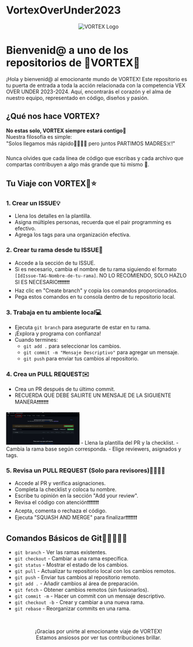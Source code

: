 # VortexOverUnder2023

<div align="center">
  <img src=".github/vortex.jpg" alt="VORTEX Logo" width="200">
</div>

# Bienvenid@ a uno de los repositorios de 🌌VORTEX🌌

¡Hola y bienvenid@ al emocionante mundo de VORTEX! Este repositorio es tu puerta de entrada a toda la acción relacionada con la competencia VEX OVER UNDER 2023-2024. Aquí, encontrarás el corazón y el alma de nuestro equipo, representado en código, diseños y pasión.

## ¿Qué nos hace VORTEX?

**No estas solo, VORTEX siempre estará contigo💖** <br>
Nuestra filosofía es simple: <br>
"Solos llegamos más rápido🏃‍♀️🏃‍♂️ pero juntos PARTIMOS MADRES☠️!" <br><br>
Nunca olvides que cada línea de código que escribas y cada archivo que compartas contribuyen a algo más grande que tú mismo 🤟.<br>

## Tu Viaje con VORTEX🚀⭐

### 1. Crear un ISSUE💡

- Llena los detalles en la plantilla.
- Asigna múltiples personas, recuerda que el pair programming es efectivo.
- Agrega los tags para una organización efectiva.

### 2. Crear tu rama desde tu ISSUE🌲

- Accede a la sección de tu ISSUE.
- Si es necesario, cambia el nombre de tu rama siguiendo el formato `[IdIssue-TAG-Nombre-de-tu-rama]`. NO LO RECOMIENDO, SOLO HAZLO SI ES NECESARIO❗❗❗❗❗❗❗
- Haz clic en "Create branch" y copia los comandos proporcionados.
- Pega estos comandos en tu consola dentro de tu repositorio local.

### 3. Trabaja en tu ambiente local💻

- Ejecuta `git branch` para asegurarte de estar en tu rama.
- ¡Explora y programa con confianza!
- Cuando termines:
  - `git add .` para seleccionar los cambios.
  - `git commit -m "Mensaje Descriptivo"` para agregar un mensaje.
  - `git push` para enviar tus cambios al repositorio.

### 4. Crea un PULL REQUEST✉️

- Crea un PR después de tu último commit.
- RECUERDA QUE DEBE SALIRTE UN MENSAJE DE LA SIGUIENTE MANERA❗❗❗❗❗❗❗
<img src=".github/PR.jpg" alt="PR" width="200">
- Llena la plantilla del PR y la checklist.
- Cambia la rama base según corresponda.
- Elige reviewers, asignados y tags.

### 5. Revisa un PULL REQUEST (Solo para revisores)👮‍♂️👮‍♀️

- Accede al PR y verifica asignaciones.
- Completa la checklist y coloca tu nombre.
- Escribe tu opinión en la sección "Add your review".
- Revisa el código con atención❗❗❗❗❗❗❗
- Acepta, comenta o rechaza el código.
- Ejecuta "SQUASH AND MERGE" para finalizar❗❗❗❗❗❗❗

## Comandos Básicos de Git🤸‍♀️🤸‍♂️🤸

- `git branch` - Ver las ramas existentes.
- `git checkout` - Cambiar a una rama específica.
- `git status` - Mostrar el estado de los cambios.
- `git pull` - Actualizar tu repositorio local con los cambios remotos.
- `git push` - Enviar tus cambios al repositorio remoto.
- `git add .` - Añadir cambios al área de preparación.
- `git fetch` - Obtener cambios remotos (sin fusionarlos).
- `git commit -m` - Hacer un commit con un mensaje descriptivo.
- `git checkout -b` - Crear y cambiar a una nueva rama.
- `git rebase` - Reorganizar commits en una rama.
<br>
<div align="center">
  <p>¡Gracias por unirte al emocionante viaje de VORTEX!<br>Estamos ansiosos por ver tus contribuciones brillar.</p>
</div>
